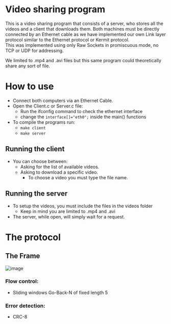 # Video sharing program
This is a video sharing program that consists of a server, who stores all the videos and a client that downloads them. Both machines must be directly connected by an Ethernet cable as we have implemented our own Link layer protocol similar to the Ethernet protocol or Kermit protocol.  
This was implemented using only Raw Sockets in promiscuous mode, no TCP or UDP for addressing.

We limited to .mp4 and .avi files but this same program could theoretically share any sort of file.  

# How to use
* Connect both computers via an Ethernet Cable.
* Open the Client.c or Server.c file:
  * Run the ifconfig command to check the ethernet interface
  * change the ```interface[]="eth0";``` inside the main() functions
* To compile the programs run:  
  * ```make client```  
  * ```make server```
## Running the client
  * You can choose between:
    * Asking for the list of available videos.
    * Asking to download a specific video.
      * To choose a video you must type the file name.
## Running the server
  * To setup the videos, you must include the files in the videos folder
    * Keep in mind you are limited to .mp4 and .avi
  * The server, while open, will simply wait for a request.

# The protocol
## The Frame
![image](https://github.com/user-attachments/assets/4f8a8614-58a5-48f4-a8a9-6b7d1c82c666)


### Flow control:
* Sliding windows Go-Back-N of fixed length 5
### Error detection:
* CRC-8

